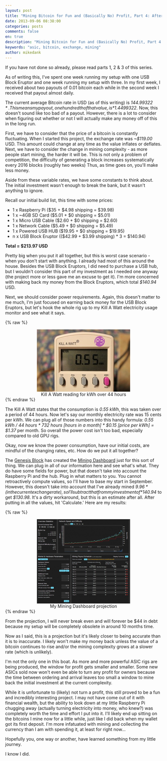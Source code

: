 ```yaml
---
layout: post
title: "Mining Bitcoin for Fun and (Basically No) Profit, Part 4: Aftermath"
date: 2013-09-06 08:38:00
categories: posts
comments: false
en: true
description: "Mining Bitcoin for Fun and (Basically No) Profit, Part 4: Aftermath"
keywords: "asic, bitcoin, exchange, mining"
author: mikedank
---
```


If you have not done so already, please read parts 1, 2 & 3 of this series.

As of writing this, I've spent one week running my setup with one USB Block Eruptor and one week running my setup with three. In my first week, I received about two payouts of 0.01 bitcoin each while in the second week I received that payout almost daily.

The current average Bitcoin rate in USD (as of this writing) is *$144.99322*. This means my payout, one hundredth of that value, is *$1.4499322*. Now, this doesn't sound like too bad of a payout. However, there is a lot to consider when figuring out whether or not I will actually make any money off of this in the long run.

First, we have to consider that the price of a bitcoin is constantly fluctuating. When I started this project, the exchange rate was *~$119.00* USD. This amount could change at any time as the value inflates or deflates. Next, we have to consider the change in mining complexity - as more people start mining, the harder it will be. This is not only a problem of competition, the difficulty of generating a block increases systematically every 2016 blocks (roughly two weeks) Thus, as time goes on, you'll make less money.

Aside from these variable rates, we have some constants to think about. The initial investment wasn't enough to break the bank, but it wasn't anything to ignore.

Recall our initial build list, this time with some prices:

* 1 x Raspberry Pi ($35 + $4.98 shipping = $39.98)
* 1 x ~4GB SD Card ($5.01 + $0 shipping = $5.01)
* 1 x Micro USB Cable ($2.60 + $0 shipping = $2.60)
* 1 x Network Cable ($5.49 + $0 shipping = $5.49)
* 1 x Powered USB HUB ($19.95 + $0 shipping = $19.95)
* n x USB Block Eruptor (($42.99 + $3.99 shipping) * 3 = $140.94)

**Total = $213.97 USD**

Pretty big when you put it all together, but this is worst case scenario - when you don't start with anything. I already had most of this around the house. Besides the USB Block Eruptors, I did need to purchase a USB hub, but I wouldn't consider this part of my investment as I needed one anyway (the project more or less gave me an excuse to get it). I'm more concerned with making back my money from the Block Eruptors, which total *$140.94* USD.

Next, we should consider power requirements. Again, this doesn't matter to me much, I'm just focused on earning back money for the USB Block Eruptors, but let's hook the whole rig up to my Kill A Watt electricity usage monitor and see what it says.

{% raw %}<center><a href="/assets/img/2013-09-06-mining-bitcoin-part4-01.jpg"><img style="width: 80%; max-width: 300px; display: block; margin: 0 auto; border 0" src="/assets/img/2013-09-06-mining-bitcoin-part4-01-sm.jpg"></a><figquote>Kill A Watt reading for kWh over 44 hours</figquote><br></center>{% endraw %}

The Kill A Watt states that the consumption is *0.55 kWh*, this was taken over a period of 44 hours. Now let's say our monthly electricity rate was 15 cents per kWh. We can plug all of those numbers into this handy formula: *0.55 kWh / 44 hours * 732 hours [hours in a month] * $0.15 [price per kWh] = $1.37* per month. So overall the power cost isn't too bad, especially compared to old GPU rigs.

Okay, now we know the power consumption, have our initial costs, are mindful of the changing rates, etc. How do we put it all together?

The [Genesis Block](http://thegenesisblock.com/) has created the [Mining Dashboard](http://mining.thegenesisblock.com/) just for this sort of thing. We can plug in all of our information here and see what's what. They do have some fields for power, but that doesn't take into account the Raspberry Pi and the hub. Plug in what matters to you. You cannot retroactively compute values, so I'll have to base my start in September. However, this doesn't take into account that I've already mined *$9.96* (in the current exchange rate), so I'll subtract that from my investment of *$140.94* to get *$130.98*. It's a dirty workaround, but this is an estimate after all. After putting in all the values, hit 'Calculate.' Here are my results:

{% raw %}<center><a href="/assets/img/2013-09-06-mining-bitcoin-part4-02.png"><img style="width: 80%; max-width: 300px; display: block; margin: 0 auto; border 0" src="/assets/img/2013-09-06-mining-bitcoin-part4-02-sm.png"></a><figquote>My Mining Dashboard projection</figquote><br></center>{% endraw %}

From the projection, I will never break even and will forever be $44 in debt because my setup will be completely obsolete in around 10 months time.

Now as I said, this is a projection but it's likely closer to being accurate than it is to inaccurate. I likely won't make my money back unless the value of a bitcoin continues to rise and/or the mining complexity grows at a slower rate (which is unlikely).

I'm not the only one in this boat. As more and more powerful ASIC rigs are being produced, the window for profit gets smaller and smaller. Some new ASICs sold now won't even be able to turn any profit for owners because the time between ordering and arrival leaves too small a window to mine back the initial investment at the current complexity.

While it is unfortunate to (likely) not turn a profit, this still proved to be a fun and incredibly interesting project. I may not have come out of it with financial wealth, but the ability to look down at my little Raspberry Pi chugging away (actually turning electricity into money, who knew?) was completely worth the time and effort I put into it. I'll likely end up sitting on the bitcoins I mine now for a little while, just like I did back when my wallet got its first deposit. I'm more infatuated with mining and collecting the currency than I am with spending it, at least for right now...

Hopefully you, one way or another, have learned something from my little journey.

I know I did.
